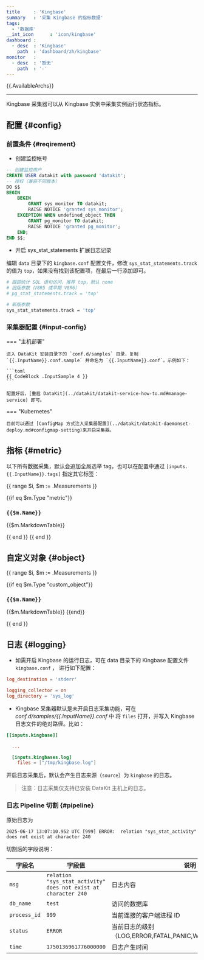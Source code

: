 ```yaml
---
title     : 'Kingbase'
summary   : '采集 Kingbase 的指标数据'
tags:
  - '数据库'
__int_icon      : 'icon/kingbase'
dashboard :
  - desc  : 'Kingbase'
    path  : 'dashboard/zh/kingbase'
monitor   :
  - desc  : '暂无'
    path  : '-'
---
```


{{.AvailableArchs}}

---

Kingbase 采集器可以从 Kingbase 实例中采集实例运行状态指标。

## 配置 {#config}

### 前置条件 {#reqirement}

- 创建监控帐号

```sql
-- 创建监控用户
CREATE USER datakit with password 'datakit';
-- 授权（兼容不同版本）
DO $$
BEGIN
    BEGIN
        GRANT sys_monitor TO datakit;
        RAISE NOTICE 'granted sys_monitor';
    EXCEPTION WHEN undefined_object THEN
        GRANT pg_monitor TO datakit;
        RAISE NOTICE 'granted pg_monitor';
    END;
END $$;
```

- 开启 sys_stat_statements 扩展日志记录

编辑 `data` 目录下的 `kingbase.conf` 配置文件，修改 `sys_stat_statements.track` 的值为 `top`，如果没有找到该配置项，在最后一行添加即可。

```bash
# 跟踪统计 SQL 语句访问，推荐 top，默认 none
# 旧版参数（V8R5 或早期 V8R6）
# pg_stat_statements.track = 'top'

# 新版参数
sys_stat_statements.track = 'top'
```

### 采集器配置 {#input-config}

<!-- markdownlint-disable MD046 -->
=== "主机部署"

    进入 DataKit 安装目录下的 `conf.d/samples` 目录，复制 `{{.InputName}}.conf.sample` 并命名为 `{{.InputName}}.conf`。示例如下：

    ```toml
    {{ CodeBlock .InputSample 4 }}
    ```

    配置好后，[重启 DataKit](../datakit/datakit-service-how-to.md#manage-service) 即可。

=== "Kubernetes"

    目前可以通过 [ConfigMap 方式注入采集器配置](../datakit/datakit-daemonset-deploy.md#configmap-setting)来开启采集器。
<!-- markdownlint-enable -->

## 指标 {#metric}

以下所有数据采集，默认会追加全局选举 tag，也可以在配置中通过 `[inputs.{{.InputName}}.tags]` 指定其它标签：

{{ range $i, $m := .Measurements }}

{{if eq $m.Type "metric"}}

### `{{$m.Name}}`

{{$m.MarkdownTable}}

{{ end }}
{{ end }}

## 自定义对象 {#object}

{{ range $i, $m := .Measurements }}

{{if eq $m.Type "custom_object"}}

### `{{$m.Name}}`

{{$m.MarkdownTable}}
{{end}}

{{ end }}

## 日志 {#logging}

- 如需开启 Kingbase 的运行日志，可在 data 目录下的 Kingbase 配置文件 `kingbase.conf` ， 进行如下配置：

```toml
log_destination = 'stderr'

logging_collector = on
log_directory = 'sys_log'
```

- Kingbase 采集器默认是未开启日志采集功能，可在 *conf.d/samples/{{.InputName}}.conf* 中 将 `files` 打开，并写入 Kingbase 日志文件的绝对路径。比如：

```toml
[[inputs.kingbase]]

  ...

  [inputs.kingbases.log]
    files = ["/tmp/kingbase.log"]
```

开启日志采集后，默认会产生日志来源（`source`）为 `kingbase` 的日志。

> 注意：日志采集仅支持已安装 DataKit 主机上的日志。

### 日志 Pipeline 切割 {#pipeline}

原始日志为

``` log
2025-06-17 13:07:10.952 UTC [999] ERROR:  relation "sys_stat_activity" does not exist at character 240
```

切割后的字段说明：

| 字段名              | 字段值                                                           | 说明                                                       |
| ---                | ---                                                              | ---                                                        |
| `msg`              | `relation "sys_stat_activity" does not exist at character 240`   | 日志内容                                                    |
| `db_name`          | `test`                                                           | 访问的数据库                                                |
| `process_id`       | `999`                                                            | 当前连接的客户端进程 ID                                      |
| `status`           | `ERROR`                                                          | 当前日志的级别（LOG,ERROR,FATAL,PANIC,WARNING,NOTICE,INFO）  |
| `time`             | `1750136961776000000`                                            | 日志产生时间                                                |
